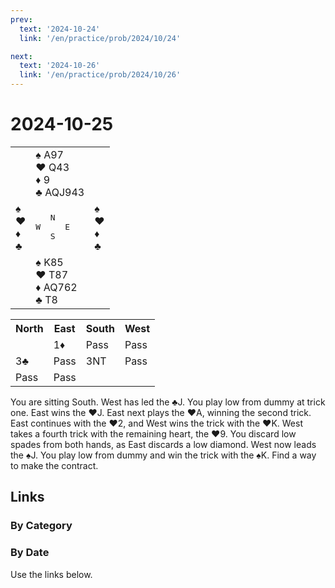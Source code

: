 ```yaml
---
prev:
  text: '2024-10-24'
  link: '/en/practice/prob/2024/10/24'

next:
  text: '2024-10-26'
  link: '/en/practice/prob/2024/10/26'
---
```


# 2024-10-25

<table class="deal">
	<tr>
		<td></td>
		<td>♠ A97<br>♥ Q43<br>♦ 9<br>♣ AQJ943</td>
		<td></td>
	</tr>
	<tr>
		<td>♠ <br>♥ <br>♦ <br>♣ </td>
		<td><pre>   N<br>W     E<br>   S</pre></td>
		<td>♠ <br>♥ <br>♦ <br>♣ </td>
	</tr>
	<tr>
		<td></td>
		<td>♠ K85<br>♥ T87<br>♦ AQ762<br>♣ T8</td>
		<td></td>
	</tr>
</table>

<table class="auction">
	<tr>
		<th>North</th>
		<th>East</th>
		<th>South</th>
		<th>West</th>
	</tr>
	<tr>
		<td></td>
		<td>1♦</td>
		<td>Pass</td>
		<td>Pass</td>
	</tr>
	<tr>
		<td>3♣</td>
		<td>Pass</td>
		<td>3NT</td>
		<td>Pass</td>
	</tr>
	<tr>
		<td>Pass</td>
		<td>Pass</td>
		<td></td>
		<td></td>
	</tr>
</table>

You are sitting South. West has led the ♣J. You play low from dummy at trick one. East wins the ♥J. East next plays the ♥A, winning the second trick. East continues with the ♥2, and West wins the trick with the ♥K. West takes a fourth trick with the remaining heart, the ♥9. You discard low spades from both hands, as East discards a low diamond. West now leads the ♠J. You play low from dummy and win the trick with the ♠K. Find a way to make the contract.

## Links

[<Badge type="tip" text="Check Solution"/>](/en/learning/prob/2024/10/25)

### By Category

[<Badge type="tip" text="<--"/>](/en/practice/prob/2024/10/21)
[<Badge type="tip" text="Calendar"/>](/en/practice/calendar/2024/10)
[<Badge type="tip" text="-->"/>](/en/practice/prob/2024/10/26)

### By Date

Use the links below.